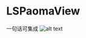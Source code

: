 # LSPaomaView
一句话可集成
![alt text](http://cdn.cocimg.com/bbs/attachment/Fid_19/19_160139_9264f7b1d6c856d.gif)
